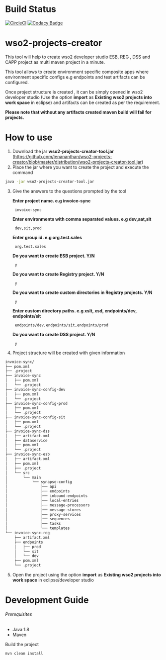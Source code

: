 # Build Status

[![CircleCI](https://circleci.com/gh/jenananthan/wso2-projects-creator/tree/master.svg?style=shield)](https://circleci.com/gh/jenananthan/wso2-projects-creator/tree/master)
[![Codacy Badge](https://api.codacy.com/project/badge/Grade/0c6c2820140242529fc8ca457049ae8f)](https://app.codacy.com/app/jenananthan/wso2-projects-creator?utm_source=github.com&utm_medium=referral&utm_content=jenananthan/wso2-projects-creator&utm_campaign=Badge_Grade_Dashboard)


# wso2-projects-creator

This tool will help to create wso2 developer studio ESB, REG , DSS and CAPP project as multi maven
project in a minute.

This tool allows to create environment specific composite apps where environment specific configs
e.g endpoints and test artifacts can be configured.

Once project structure is created , it can be simply opened in wso2 developer studio (Use the option **import** as 
**Existing wso2 projects into work space** in eclipse) and artifacts can be created as per the requirement.

**Please note that without any artifacts created maven build will fail for projects.**


# How to use


1. Download the jar **wso2-projects-creator-tool.jar** (https://github.com/jenananthan/wso2-projects-creator/blob/master/distribution/wso2-projects-creator-tool.jar)
2. Place the jar where you want to create the project and execute the command


```sh
java -jar wso2-projects-creator-tool.jar 
```

3. Give the answers to the questions prompted by the tool

    **Enter project name.  e.g invoice-sync**
    
        invoice-sync
    
    **Enter environments with comma separated values. e.g dev,aat,sit**
    
        dev,sit,prod
   
    **Enter group id. e.g org.test.sales**
    
        org.test.sales
   
    **Do you want to create ESB project. Y/N**
    
        y
    
    **Do you want to create Registry project. Y/N**
    
        y
    
    **Do you want to create custom directories in Registry projects. Y/N**
    
        y

    **Enter custom directory paths. e.g xslt, xsd, endpoints/dev, endpoints/sit**

        endpoints/dev,endpoints/sit,endpoints/prod

    **Do you want to create DSS project. Y/N**
    
        y
    

4. Project structure will be created with given information

```sh
invoice-sync/
├── pom.xml
├── .project
├── invoice-sync
│   ├── pom.xml
│   └── .project
├── invoice-sync-config-dev
│   ├── pom.xml
│   └── .project
├── invoice-sync-config-prod
│   ├── pom.xml
│   └── .project
├── invoice-sync-config-sit
│   ├── pom.xml
│   └── .project
├── invoice-sync-dss
│   ├── artifact.xml
│   ├── dataservice
│   ├── pom.xml
│   └── .project
├── invoice-sync-esb
│   ├── artifact.xml
│   ├── pom.xml
│   ├── .project
│   └── src
│       └── main
│           └── synapse-config
│               ├── api
│               ├── endpoints
│               ├── inbound-endpoints
│               ├── local-entries
│               ├── message-processors
│               ├── message-stores
│               ├── proxy-services
│               ├── sequences
│               ├── tasks
│               └── templates
└── invoice-sync-reg
    ├── artifact.xml
    ├── endpoints
    │   ├── prod
    │   └── sit
    │   └── dev
    ├── pom.xml
    └── .project


```
5. Open the project using the option **import** as **Existing wso2 projects into work space** in eclipse/developer studio

# Development Guide
###### Prerequisites
* Java 1.8
* Maven  

Build the project
```sh
mvn clean install
```
